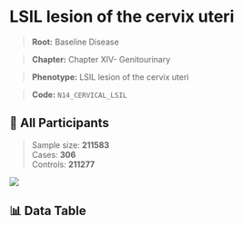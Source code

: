 # LSIL lesion of the cervix uteri

> **Root:** Baseline Disease  

> **Chapter:** Chapter XIV- Genitourinary  

> **Phenotype:** LSIL lesion of the cervix uteri  

> **Code:** `N14_CERVICAL_LSIL`

## 🧪 All Participants  
> Sample size: **211583**  
> Cases: **306**  
> Controls: **211277**
<img src="/Sensitive/Figures/ALL/Baseline/N14_CERVICAL_LSIL.png"/>

## 📊 Data Table
<CsvTableMRF src="/Sensitive/Data/ALL/Baseline/LG_N14_CERVICAL_LSIL.csv"/>

